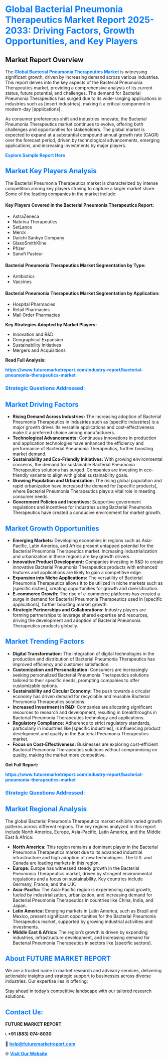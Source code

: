 <h1 style="color: #007BFF;">Global Bacterial Pneumonia Therapeutics Market Report 2025-2033: Driving Factors, Growth Opportunities, and Key Players</h1>

<section id="overview">
<h2>Market Report Overview</h2>
<p>The <a href="https://www.futuremarketreport.com/industry-report/bacterial-pneumonia-therapeutics-market" style="color: #007BFF; text-decoration: none;"><strong>Global Bacterial Pneumonia Therapeutics Market</strong></a> is witnessing significant growth, driven by increasing demand across various industries. This report delves into the key aspects of the Bacterial Pneumonia Therapeutics market, providing a comprehensive analysis of its current status, future potential, and challenges. The demand for Bacterial Pneumonia Therapeutics has surged due to its wide-ranging applications in industries such as [insert industries], making it a critical component in modern-day [applications].</p>
<p>As consumer preferences shift and industries innovate, the Bacterial Pneumonia Therapeutics market continues to evolve, offering both challenges and opportunities for stakeholders. The global market is expected to expand at a substantial compound annual growth rate (CAGR) over the forecast period, driven by technological advancements, emerging applications, and increasing investments by major players.</p>
</section>

<section id="overview">
<p><a href="https://www.futuremarketreport.com/request-sample/reportId=98463" style="color: #007BFF; text-decoration: none;"><strong>Explore Sample Report Here</strong></a></p>
</section>

<section id="key-players">
<h2 style="color: #007BFF;">Market Key Players Analysis</h2>
<p>The Bacterial Pneumonia Therapeutics market is characterized by intense competition among key players striving to capture a larger market share. Some of the leading companies in the market include:</p>
<h4>Key Players Covered in the Bacterial Pneumonia Therapeutics Report:</h4>
<ul><li>AstraZeneca</li><li>Nabriva Therapeutics</li><li>SetLance</li><li>Merck</li><li>Daiichi Sankyo Company</li><li>GlaxoSmithKline</li><li>Pfizer</li><li>Sanofi Pasteur</li></ul>
<h4>Bacterial Pneumonia Therapeutics Market Segmentation by Type:</h4>
<ul><li>Antibiotics</li><li>Vaccines</li></ul>

<h4>Bacterial Pneumonia Therapeutics Market Segmentation by Application:</h4>
<ul><li>Hospital Pharmacies</li><li>Retail Pharmacies</li><li>Mail Order Pharmacies</li></ul>
<p><strong>Key Strategies Adopted by Market Players:</strong></p>
<ul>
<li>Innovation and R&D</li>
<li>Geographical Expansion</li>
<li>Sustainability Initiatives</li>
<li>Mergers and Acquisitions</li>
</ul>
</section>

<section>
<p><strong>Read Full Analysis: </strong></p><a href="https://www.futuremarketreport.com/industry-report/bacterial-pneumonia-therapeutics-market" style="color: #007BFF; text-decoration: none;"><strong>https://www.futuremarketreport.com/industry-report/bacterial-pneumonia-therapeutics-market</strong></a>
<h3 style="color: #007BFF;">Strategic Questions Addressed:</h3>
</section>

<section id="driving-factors">
<h2 style="color: #007BFF;">Market Driving Factors</h2>
<ul>
<li><strong>Rising Demand Across Industries:</strong> The increasing adoption of Bacterial Pneumonia Therapeutics in industries such as [specific industries] is a major growth driver. Its versatile applications and cost-effectiveness make it a preferred choice among manufacturers.</li>
<li><strong>Technological Advancements:</strong> Continuous innovations in production and application technologies have enhanced the efficiency and performance of Bacterial Pneumonia Therapeutics, further boosting market demand.</li>
<li><strong>Sustainability and Eco-Friendly Initiatives:</strong> With growing environmental concerns, the demand for sustainable Bacterial Pneumonia Therapeutics solutions has surged. Companies are investing in eco-friendly variants to align with global sustainability goals.</li>
<li><strong>Growing Population and Urbanization:</strong> The rising global population and rapid urbanization have increased the demand for [specific products], where Bacterial Pneumonia Therapeutics plays a vital role in meeting consumer needs.</li>
<li><strong>Government Policies and Incentives:</strong> Supportive government regulations and incentives for industries using Bacterial Pneumonia Therapeutics have created a conducive environment for market growth.</li>
</ul>
</section>

<section id="growth-opportunities">
<h2 style="color: #007BFF;">Market Growth Opportunities</h2>
<ul>
<li><strong>Emerging Markets:</strong> Developing economies in regions such as Asia-Pacific, Latin America, and Africa present untapped potential for the Bacterial Pneumonia Therapeutics market. Increasing industrialization and urbanization in these regions are key growth drivers.</li>
<li><strong>Innovative Product Development:</strong> Companies investing in R&D to create innovative Bacterial Pneumonia Therapeutics products with enhanced features and applications are likely to gain a competitive edge.</li>
<li><strong>Expansion into Niche Applications:</strong> The versatility of Bacterial Pneumonia Therapeutics allows it to be utilized in niche markets such as [specific niches], creating opportunities for growth and diversification.</li>
<li><strong>E-commerce Growth:</strong> The rise of e-commerce platforms has created a surge in demand for Bacterial Pneumonia Therapeutics used in [specific applications], further boosting market growth.</li>
<li><strong>Strategic Partnerships and Collaborations:</strong> Industry players are forming partnerships to leverage shared expertise and resources, driving the development and adoption of Bacterial Pneumonia Therapeutics products globally.</li>
</ul>
</section>

<section id="trending-factors">
<h2 style="color: #007BFF;">Market Trending Factors</h2>
<ul>
<li><strong>Digital Transformation:</strong> The integration of digital technologies in the production and distribution of Bacterial Pneumonia Therapeutics has improved efficiency and customer satisfaction.</li>
<li><strong>Customization and Personalization:</strong> Consumers are increasingly seeking personalized Bacterial Pneumonia Therapeutics solutions tailored to their specific needs, prompting companies to offer customizable options.</li>
<li><strong>Sustainability and Circular Economy:</strong> The push towards a circular economy has driven demand for recyclable and reusable Bacterial Pneumonia Therapeutics solutions.</li>
<li><strong>Increased Investment in R&D:</strong> Companies are allocating significant resources to research and development, resulting in breakthroughs in Bacterial Pneumonia Therapeutics technology and applications.</li>
<li><strong>Regulatory Compliance:</strong> Adherence to strict regulatory standards, particularly in industries like [specific industries], is influencing product development and quality in the Bacterial Pneumonia Therapeutics market.</li>
<li><strong>Focus on Cost-Effectiveness:</strong> Businesses are exploring cost-efficient Bacterial Pneumonia Therapeutics solutions without compromising on quality, making the market more competitive.</li>
</ul>
</section>

<section>
<p><strong>Get Full Report: </strong></p><a href="https://www.futuremarketreport.com/industry-report/bacterial-pneumonia-therapeutics-market" style="color: #007BFF; text-decoration: none;"><strong>https://www.futuremarketreport.com/industry-report/bacterial-pneumonia-therapeutics-market</strong></a>
<h3 style="color: #007BFF;">Strategic Questions Addressed:</h3>
</section>


<section id="regional-analysis">
<h2 style="color: #007BFF;">Market Regional Analysis</h2>
<p>The global Bacterial Pneumonia Therapeutics market exhibits varied growth patterns across different regions. The key regions analyzed in this report include North America, Europe, Asia-Pacific, Latin America, and the Middle East & Africa:</p>
<ul>
<li><strong>North America:</strong> This region remains a dominant player in the Bacterial Pneumonia Therapeutics market due to its advanced industrial infrastructure and high adoption of new technologies. The U.S. and Canada are leading markets in this region.</li>
<li><strong>Europe:</strong> Europe has witnessed steady growth in the Bacterial Pneumonia Therapeutics market, driven by stringent environmental regulations and a focus on sustainability. Key countries include Germany, France, and the U.K.</li>
<li><strong>Asia-Pacific:</strong> The Asia-Pacific region is experiencing rapid growth, fueled by industrialization, urbanization, and increasing demand for Bacterial Pneumonia Therapeutics in countries like China, India, and Japan.</li>
<li><strong>Latin America:</strong> Emerging markets in Latin America, such as Brazil and Mexico, present significant opportunities for the Bacterial Pneumonia Therapeutics market, supported by growing industrial activities and investments.</li>
<li><strong>Middle East & Africa:</strong> The region’s growth is driven by expanding industries, infrastructure development, and increasing demand for Bacterial Pneumonia Therapeutics in sectors like [specific sectors].</li>
</ul>
</section>

<footer>
<h2 style="color: #007BFF;">About FUTURE MARKET REPORT</h2>
<p>We are a trusted name in market research and advisory services, delivering actionable insights and strategic support to businesses across diverse industries. Our expertise lies in offering:</p>

<p>Stay ahead in today’s competitive landscape with our tailored research solutions.</p>

<h2 style="color: #007BFF;">Contact Us:</h2>
<p><strong>FUTURE MARKET REPORT</strong></p>
<p>📞 <strong>+91 (883) 074-8030</strong></p>
<p>📧 <strong><a href="mailto:help@futuremarketreport.com" style="color: #007BFF;">help@futuremarketreport.com</a></strong></p>
<p>🌐 <strong><a href="https://www.futuremarketreport.com/" style="color: #007BFF;">Visit Our Website</a></strong></p>
</footer>